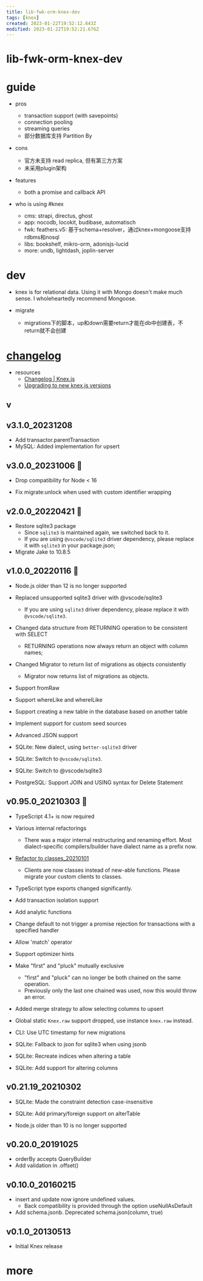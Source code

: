 ```yaml
---
title: lib-fwk-orm-knex-dev
tags: [knex]
created: 2023-01-22T19:52:12.643Z
modified: 2023-01-22T19:52:21.676Z
---
```


# lib-fwk-orm-knex-dev

# guide

- pros
  - transaction support (with savepoints)
  - connection pooling
  - streaming queries
  - 部分数据库支持 Partition By

- cons
  - 官方未支持 read replica, 但有第三方方案
  - 未采用plugin架构

- features
  - both a promise and callback API

- who is using #knex
  - cms: strapi, directus, ghost
  - app: nocodb, locokit, budibase, automatisch
  - fwk: feathers.v5: 基于schema+resolver，通过knex+mongoose支持rdbms和nosql
  - libs: bookshelf, mikro-orm, adonisjs-lucid
  - more: undb, lightdash, joplin-server
# dev
- knex is for relational data. Using it with Mongo doesn't make much sense. I wholeheartedly recommend Mongoose.

- migrate
  - migrations下的脚本，up和down需要return才能在db中创建表，不return就不会创建
# [changelog](https://github.com/knex/knex/blob/master/CHANGELOG.md)
- resources
  - [Changelog | Knex.js](https://knexjs.org/changelog.html)
  - [Upgrading to new knex.js versions](https://github.com/knex/knex/blob/master/UPGRADING.md)

## v

## v3.1.0_20231208

- Add transactor.parentTransaction
- MySQL: Added implementation for upsert

## v3.0.0_20231006 🎯

- Drop compatibility for Node < 16

- Fix migrate:unlock when used with custom identifier wrapping

## v2.0.0_20220421 🎯

- Restore sqlite3 package
  - Since `sqlite3` is maintained again, we switched back to it. 
  - If you are using `@vscode/sqlite3` driver dependency, please replace it with `sqlite3` in your package.json; 
- Migrate Jake to 10.8.5

## v1.0.0_20220116 🎯

- Node.js older than 12 is no longer supported

- Replaced unsupported sqlite3 driver with @vscode/sqlite3
  - If you are using `sqlite3` driver dependency, please replace it with `@vscode/sqlite3`.
- Changed data structure from RETURNING operation to be consistent with SELECT
  - RETURNING operations now always return an object with column names; 
- Changed Migrator to return list of migrations as objects consistently
  - Migrator now returns list of migrations as objects.

- Support fromRaw
- Support whereLike and whereILike
- Support creating a new table in the database based on another table
- Implement support for custom seed sources
- Advanced JSON support
- SQLite: New dialect, using `better-sqlite3` driver 
- SQLite: Switch to `@vscode/sqlite3`.
- SQLite: Switch to @vscode/sqlite3
- PostgreSQL: Support JOIN and USING syntax for Delete Statement

## v0.95.0_20210303 🚨

- TypeScript 4.1+ is now required

- Various internal refactorings
  - There was a major internal restructuring and renaming effort. Most dialect-specific compilers/builder have dialect name as a prefix now.

- [Refactor to classes_20210101](https://github.com/knex/knex/pull/4190)
  - Clients are now classes instead of new-able functions. Please migrate your custom clients to classes.

- TypeScript type exports changed significantly. 
- Add transaction isolation support
- Add analytic functions
- Change default to not trigger a promise rejection for transactions with a specified handler
- Allow 'match' operator
- Support optimizer hints
- Make "first" and "pluck" mutually exclusive 
  - "first" and "pluck" can no longer be both chained on the same operation. 
  - Previously only the last one chained was used, now this would throw an error.
- Added merge strategy to allow selecting columns to upsert
- Global static `Knex.raw` support dropped, use instance `knex.raw` instead. 
- CLI: Use UTC timestamp for new migrations
- SQLite: Fallback to json for sqlite3 when using jsonb
- SQLite: Recreate indices when altering a table
- SQLite: Add support for altering columns

## v0.21.19_20210302

- SQLite: Made the constraint detection case-insensitive
- SQLite: Add primary/foreign support on alterTable

- Node.js older than 10 is no longer supported

## v0.20.0_20191025

- orderBy accepts QueryBuilder
- Add validation in .offset()

## v0.10.0_20160215

- insert and update now ignore undefined values. 
  - Back compatibility is provided through the option useNullAsDefault
- Add schema.jsonb. Deprecated schema.json(column, true)

## v0.1.0_20130513

- Initial Knex release
# more

